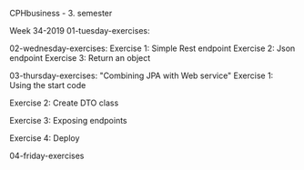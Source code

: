 CPHbusiness - 3. semester

Week 34-2019
01-tuesday-exercises:


02-wednesday-exercises:
Exercise 1: Simple Rest endpoint
Exercise 2: Json endpoint
Exercise 3: Return an object


03-thursday-exercises: "Combining JPA with Web service"
Exercise 1: Using the start code

Exercise 2: Create DTO class

Exercise 3: Exposing endpoints

Exercise 4: Deploy


04-friday-exercises
